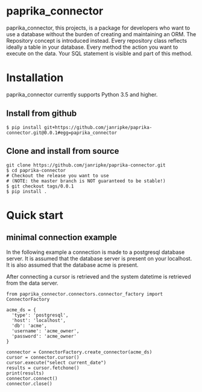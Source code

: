 paprika_connector
=

paprika_connector, this projects, is a package for developers who want to use a database without the burden of creating and maintaining an ORM.
The Repository concept is introduced instead. Every repository class reflects ideally a table in your database. Every method the action you want to execute on the data. Your SQL statement is visible and part of this method.


# Installation
paprika_connector currently supports Python 3.5 and higher.

## Install from github
```
$ pip install git+https://github.com/janripke/paprika-connector.git@0.0.1#egg=paprika_connector
```

## Clone and install from source
```
git clone https://github.com/janripke/paprika-connector.git
$ cd paprika-connector
# Checkout the release you want to use 
# (NOTE: the master branch is NOT guaranteed to be stable!)
$ git checkout tags/0.0.1
$ pip install . 
```

# Quick start

## minimal connection example
In the following example a connection is made to a postgresql database server.
It is assumed that the database server is present on your localhost.
It is also assumed that the database acme is present.

After connecting a cursor is retrieved and the system datetime is retrieved from
the data server.
```
from paprika_connector.connectors.connector_factory import ConnectorFactory

acme_ds = {
  'type': 'postgresql',
  'host': 'localhost',
  'db': 'acme',
  'username': 'acme_owner',
  'password': 'acme_owner' 
}

connector = ConnectorFactory.create_connector(acme_ds)
cursor = connector.cursor()
cursor.execute("select current_date")
results = cursor.fetchone()
print(results)
connector.connect()
connector.close()
```

